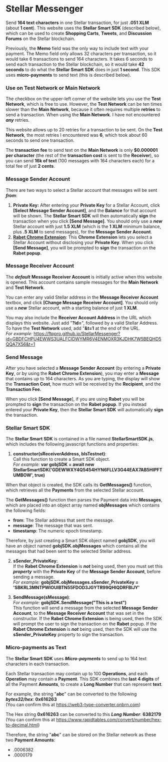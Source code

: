 # Stellar Messenger
Send **164 text characters** in one Stellar transaction, for just **.051 XLM** (about **1 cent**). This website uses the **Stellar Smart SDK** (described below), which can be used to create **Shopping Carts**, **Tweets**, and **Discussion Forums** on the Stellar blockchain.

Previously, the **Memo** field was the only way to include text with your payment. The Memo field only allows 32 characters per transaction, so it would take 6 transactions to send 164 characters. It takes 6 seconds to send each transaction to the Stellar blockchain, so it would take **42 seconds** to do what the **Stellar Smart SDK** does in just **1 second**. This SDK uses **micro-payments** to send text (this is described below).

### Use on Test Network or Main Network
The checkbox on the upper-left corner of the website lets you use the **Test Network**, which is free to use. However, the **Test Network** can be ten times slower than the **Main Network**, because it often requires multiple **retries** to send a transaction. When using the **Main Network**. I have not encountered ***any*** retries. 

This website allows up to 20 retries for a transaction to be sent. On the **Test Network**, the most retries I encountered was **6**, which took about 60 seconds to send one transaction.

The **transaction fee** to send text on the **Main Network** is only **$0.000001 per character** (the rest of the **transaction cost** is sent to the **Receiver**), so you can send **16k of text** (100 messages with 164 characters each) for a total fee of just **2 cents**.

### Message Sender Account
There are two ways to select a Stellar account that messages will be sent ***from***:
1. **Private Key:** After entering your **Private Key** for a Stellar Account, click **[Select Message Sender Account]**, and the **Balance** for that account will be shown. 
The **Stellar Smart SDK** will then automatically **sign** the transaction when you click **[Send Message]**.
You should only use a ***new*** Stellar account with just **1.5 XLM** (which is the **1 XLM** minimum balance, plus **.5 XLM** to send messages), for the **Message Sender Account**.
2. [**Rabet Chrome Extension**](https://chrome.google.com/webstore/detail/rabet/hgmoaheomcjnaheggkfafnjilfcefbmo): This **Chrome Extension** lets you select a Stellar Account without disclosing your **Private Key**. When you click **[Send Message]**, you will be prompted to **sign** the transaction on the **Rabet popup**.

### Message Receiver Account
The ***default*** **Message Receiver Account** is initially active when this website is opened. This account contains sample messages for the **Main Network** and **Test Network**.

You can enter any valid Stellar address in the **Message Receiver Account** textbox, and click **[Change Message Receiver Account]**. You should only use a ***new*** Stellar account, with a starting balance of just **1 XLM**.

You may also include the **Receiver Account Address** in the URL which displays this website. Just add "**?id=**", followed by a valid Stellar Address.
To have the **Test Network** used, add "**&t=1** at the end of the URL.<br>
*For example:* https://ftppro.github.io/StellarMessenger?id=GBDFCHPU4EWWS3UALFCIDWYMR6V4ENMOXR3KJDHK7W5BEQHD5QQA7X56&t=1

### Send Message
After you have selected a **Message Sender Account** (by entering a **Private Key**, or by using the **Rabet Chrome Extension**), you may enter a **Message** that contains up to 164 characters. As you are typing, the display will show the **Transaction Cost**, how much will be received by the **Recipient**, and the **Transaction Fee**.

When you click **[Send Message**], if you are using **Rabet** you will be prompted to **sign** the transaction on the **Rabet popup**. If you instead entered your **Private Key**, then the **Stellar Smart SDK** will automatically **sign** the transaction.

### Stellar Smart SDK
The **Stellar Smart SDK** is contained in a file named **StellarSmartSDK.js**, which includes the following javascript functions and properties:

1. **constructor(sReceiverAddress, bIsTestnet)**:<br> 
Call this function to create a Smart SDK object.<br>
*For example:* **var gobjSDK = await new StellarSmartSDK('GDEWWXY4Q5454HYN6FLLV3G44EAX7AB5HIPFTUMBOW', true)**

When that object is created, the SDK calls its **GetMessages()** function, which retrieves all the **Payments** from the selected Stellar account.

The **GetMessages()** function then parses the Payment data into **Messages**, which are placed into an object array named **objMessages** which contains the following fields:
  * **from**: The Stellar address that sent the message.
  * **message**: The message that was sent.
  * **timestamp**: The numeric epoch timestamp.
  
Therefore, by just creating a Smart SDK object named **gobjSDK**, you will have an object named **gobjSDK.objMessages** which 
contains all the messages that had been sent to the selected Stellar address.

2. **sSender_PrivateKey**:<br>
If the **Rabet Chrome Extension** is ***not*** being used, then you must set this ***property*** with the **Private Key** of the **Message Sender Account**,
before sending a message.<br>
*For example:* **gobjSDK.objMessages.sSender_PrivateKey = 'SBKRL3MNTPWIOUIBTN55FDOD3JGYTR99QHIQDRFBIJY'**

3. **SendMessage(sMessage)**:<br>
*For example:* **gobjSDK.SendMessage("This is a test")**<br>
This function will send a message from the selected **Message Sender Account**, 
to the **Message Receiver Account** that was set in the constructor.
If the **Rabet Chrome Extension** is being used, then the SDK will prompt the user to sign the transaction on the **Rabet** popup.
If the **Rabet Chrome Extension** is ***not*** being used, then the SDK will use the **sSender_PrivateKey** property to sign the transaction.

### Micro-payments as Text

The **Stellar Smart SDK** uses ***Micro-payments*** to send up to 164 text characters in each transaction.

Each Stellar transaction may contain up to 100 **Operations**, and each **Operation** may contain a **Payment**. 
This SDK combines the **last 4 digits** of all the Payment **Amounts**, to create a **Long Number** that can represent **text**.

For example, the string "**abc**" can be converted to the following ***bytes32/hex***: **0x616263**<br>
(You can confirm this at https://web3-type-converter.onbrn.com)

The Hex string **0x616263** can be converted to this ***Long Number***: **6382179**<br>
(You can confirm this at https://www.rapidtables.com/convert/number/hex-to-decimal.html)

Therefore, the string "**abc**" can be stored on the Stellar network as these two **Payment Amounts**:
* .0006382
* .0000179


